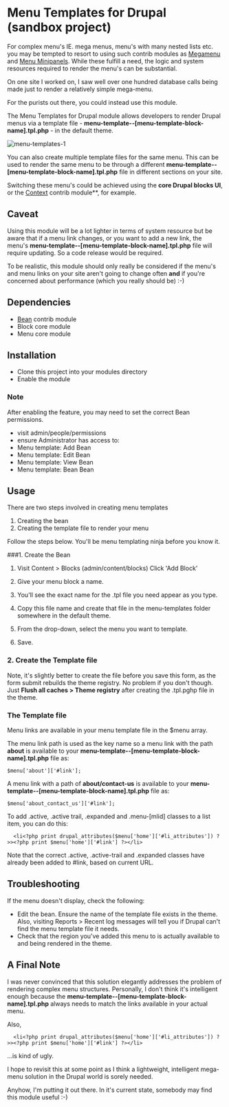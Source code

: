 # Menu Templates for Drupal (sandbox project)

For complex menu's IE. mega menus,  menu's with many nested lists etc. you may be tempted to resort to using such contrib modules as [Megamenu](https://www.drupal.org/project/megamenu) and [Menu Minipanels](https://drupal.org/project/menu_minipanels). While these fulfill a need, the logic and system resources required to render the menu's can be substantial.

On one site I worked on, I saw well over one hundred database calls being made just to render a relatively simple mega-menu.

For the purists out there, you could instead use this module.

The Menu Templates for Drupal module allows developers to render Drupal menus via a template file - **menu-template--[menu-template-block-name].tpl.php** - in the default theme.

![menu-templates-1](https://cloud.githubusercontent.com/assets/2240510/6551685/7984724a-c634-11e4-9f55-18d869633a0c.png)

You can also create multiple template files for the same menu. This can be used to render the same menu to be through a different **menu-template--[menu-template-block-name].tpl.php** file in different sections on your site.

Switching these menu's could be achieved using the **core Drupal blocks UI**, or the [Context](https://www.drupal.org/project/context) contrib module**, for example.

## Caveat

Using this module will be a lot lighter in terms of system resource but be aware that if a menu link changes, or you want to add a new link, the menu's **menu-template--[menu-template-block-name].tpl.php** file will require updating. So a code release would be required.

To be realistic, this module should only really be considered if the menu's and menu links on your site aren't going to change often **and** if you're concerned about performance (which you really should be) :-)

## Dependencies

- [Bean](https://www.drupal.org/project/bean) contrib module
- Block core module
- Menu core module

## Installation

- Clone this project into your modules directory
- Enable the module

### Note

After enabling the feature, you may need to set the correct Bean permissions.

- visit admin/people/permissions
 - ensure Administrator has access to:
 - Menu template: Add Bean
 - Menu template: Edit Bean
 - Menu template: View Bean
 - Menu template: Bean Bean

##  Usage

There are two steps involved in creating menu templates

1. Creating the bean
2. Creating the template file to render your menu

Follow the steps below. You'll be menu templating ninja before you know it.

###1. Create the Bean

  1) Visit Content > Blocks (admin/content/blocks) Click 'Add Block'

  2) Give your menu block a name.

  3) You'll see the exact name for the .tpl file you need appear as you type.

  4) Copy this file name and create that file in the menu-templates folder somewhere in the default theme.

  4) From the drop-down, select the menu you want to template.

  5) Save.

### 2. Create the Template file

Note, it's slightly better to create the file before you save this form, as the form submit rebuilds the theme registry. No problem if you don't though. Just **Flush all caches > Theme registry** after creating the .tpl.pghp file in the theme.

### The Template file

Menu links are available in your menu template file in the $menu array.

The menu link path is used as the key name so a menu link with the path **about** is available to your **menu-template--[menu-template-block-name].tpl.php** file as:

```
$menu['about']['#link'];
```

A menu link with a path of **about/contact-us** is available to your **menu-template--[menu-template-block-name].tpl.php** file as:

```
$menu['about_contact_us']['#link'];
```
  
To add .active, .active trail, .expanded and .menu-[mlid] classes to a list item, you can do this:

```
  <li<?php print drupal_attributes($menu['home']['#li_attributes']) ?>><?php print $menu['home']['#link'] ?></li>
 ```
 
Note that the correct .active, .active-trail and .expanded classes have already been added to #link, based on current URL.

## Troubleshooting

If the menu doesn't display, check the following:

- Edit the bean. Ensure the name of the template file exists in the theme. Also, visiting Reports > Recent log messages will tell you if Drupal can't find the menu template file it needs.
- Check that the region you've added this menu to is actually available to and being rendered in the theme.

## A Final Note

I was never convinced that this solution elegantly addresses the problem of rendering complex menu structures. Personally, I don't think it's intelligent enough because the **menu-template--[menu-template-block-name].tpl.php** always needs to match the links available in your actual menu.

Also,

```
  <li<?php print drupal_attributes($menu['home']['#li_attributes']) ?>><?php print $menu['home']['#link'] ?></li>
```

...is kind of ugly.

I hope to revisit this at some point as I think a lightweight, intelligent mega-menu solution in the Drupal world is sorely needed.

Anyhow, I'm putting it out there. In it's current state, somebody may find this module useful :-) 
